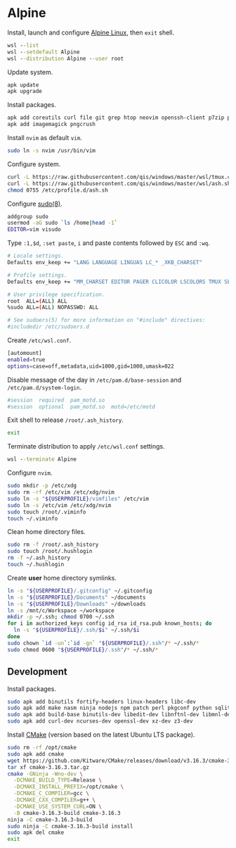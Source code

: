 # Alpine
Install, launch and configure [Alpine Linux](https://aka.ms/wslstore), then `exit` shell.

```cmd
wsl --list
wsl --setdefault Alpine
wsl --distribution Alpine --user root
```

Update system.

```sh
apk update
apk upgrade
```

Install packages.

```sh
apk add coreutils curl file git grep htop neovim openssh-client p7zip pv pwgen sshpass sudo tmux tree tzdata
apk add imagemagick pngcrush
```

Install `nvim` as default `vim`.

```sh
sudo ln -s nvim /usr/bin/vim
```

Configure system.

```sh
curl -L https://raw.githubusercontent.com/qis/windows/master/wsl/tmux.conf -o /etc/tmux.conf
curl -L https://raw.githubusercontent.com/qis/windows/master/wsl/ash.sh -o /etc/profile.d/ash.sh
chmod 0755 /etc/profile.d/ash.sh
```

Configure [sudo(8)](http://manpages.ubuntu.com/manpages/xenial/man8/sudo.8.html).

```sh
addgroup sudo
usermod -aG sudo `ls /home|head -1`
EDITOR=vim visudo
```

Type `:1,$d`, `:set paste`, `i` and paste contents followed by `ESC` and `:wq`.

```sh
# Locale settings.
Defaults env_keep += "LANG LANGUAGE LINGUAS LC_* _XKB_CHARSET"

# Profile settings.
Defaults env_keep += "MM_CHARSET EDITOR PAGER CLICOLOR LSCOLORS TMUX SESSION USERPROFILE"

# User privilege specification.
root  ALL=(ALL) ALL
%sudo ALL=(ALL) NOPASSWD: ALL

# See sudoers(5) for more information on "#include" directives:
#includedir /etc/sudoers.d
```

Create `/etc/wsl.conf`.

```sh
[automount]
enabled=true
options=case=off,metadata,uid=1000,gid=1000,umask=022
```

Disable message of the day in `/etc/pam.d/base-session` and `/etc/pam.d/system-login`.

```sh
#session  required  pam_motd.so
#session  optional  pam_motd.so  motd=/etc/motd
```

Exit shell to release `/root/.ash_history`.

```sh
exit
```

Terminate distribution to apply `/etc/wsl.conf` settings.

```cmd
wsl --terminate Alpine
```

Configure `nvim`.

```sh
sudo mkdir -p /etc/xdg
sudo rm -rf /etc/vim /etc/xdg/nvim
sudo ln -s "${USERPROFILE}/vimfiles" /etc/vim
sudo ln -s /etc/vim /etc/xdg/nvim
sudo touch /root/.viminfo
touch ~/.viminfo
```

Clean home directory files.

```sh
sudo rm -f /root/.ash_history
sudo touch /root/.hushlogin
rm -f ~/.ash_history
touch ~/.hushlogin
```

Create **user** home directory symlinks.

```sh
ln -s "${USERPROFILE}/.gitconfig" ~/.gitconfig
ln -s "${USERPROFILE}/Documents" ~/documents
ln -s "${USERPROFILE}/Downloads" ~/downloads
ln -s /mnt/c/Workspace ~/workspace
mkdir -p ~/.ssh; chmod 0700 ~/.ssh
for i in authorized_keys config id_rsa id_rsa.pub known_hosts; do
  ln -s "${USERPROFILE}/.ssh/$i" ~/.ssh/$i
done
sudo chown `id -un`:`id -gn` "${USERPROFILE}/.ssh"/* ~/.ssh/*
sudo chmod 0600 "${USERPROFILE}/.ssh"/* ~/.ssh/*
```

## Development
Install packages.

```sh
sudo apk add binutils fortify-headers linux-headers libc-dev
sudo apk add make nasm ninja nodejs npm patch perl pkgconf python sqlite swig z3
sudo apk add build-base binutils-dev libedit-dev libnftnl-dev libmnl-dev libxml2-dev
sudo apk add curl-dev ncurses-dev openssl-dev xz-dev z3-dev
```

Install [CMake](https://cmake.org/) (version based on the latest Ubuntu LTS package).

```sh
sudo rm -rf /opt/cmake
sudo apk add cmake
wget https://github.com/Kitware/CMake/releases/download/v3.16.3/cmake-3.16.3.tar.gz
tar xf cmake-3.16.3.tar.gz
cmake -GNinja -Wno-dev \
  -DCMAKE_BUILD_TYPE=Release \
  -DCMAKE_INSTALL_PREFIX=/opt/cmake \
  -DCMAKE_C_COMPILER=gcc \
  -DCMAKE_CXX_COMPILER=g++ \
  -DCMAKE_USE_SYSTEM_CURL=ON \
  -B cmake-3.16.3-build cmake-3.16.3
ninja -C cmake-3.16.3-build
sudo ninja -C cmake-3.16.3-build install
sudo apk del cmake
exit
```
